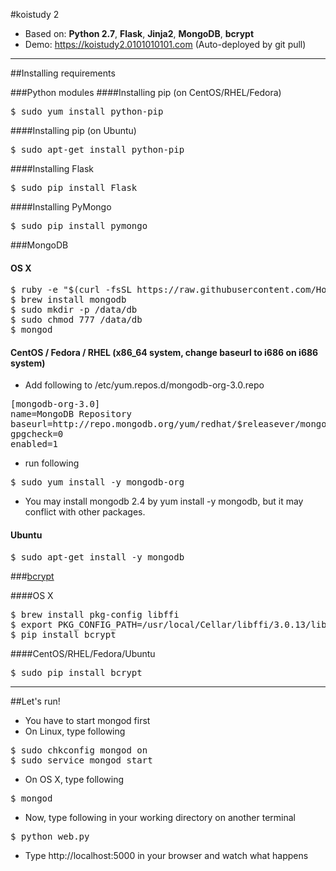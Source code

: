 #koistudy 2

 - Based on: **Python 2.7**, **Flask**, **Jinja2**, **MongoDB**, **bcrypt**
 - Demo: https://koistudy2.0101010101.com (Auto-deployed by git pull)

----------
##Installing requirements



###Python modules
####Installing pip (on CentOS/RHEL/Fedora)
<pre>$ sudo yum install python-pip </pre>
####Installing pip (on Ubuntu)
<pre>$ sudo apt-get install python-pip </pre>
####Installing Flask
<pre>$ sudo pip install Flask</pre>
####Installing PyMongo
<pre>$ sudo pip install pymongo</pre>

###MongoDB
#### OS X
<pre>$ ruby -e "$(curl -fsSL https://raw.githubusercontent.com/Homebrew/install/master/install)"
$ brew install mongodb
$ sudo mkdir -p /data/db
$ sudo chmod 777 /data/db
$ mongod</pre>

#### CentOS / Fedora / RHEL (x86_64 system, change baseurl to i686 on i686 system)
- Add following to /etc/yum.repos.d/mongodb-org-3.0.repo
<pre>[mongodb-org-3.0]
name=MongoDB Repository
baseurl=http://repo.mongodb.org/yum/redhat/$releasever/mongodb-org/3.0/x86_64/
gpgcheck=0
enabled=1</pre>
- run following
<pre>$ sudo yum install -y mongodb-org</pre>
 - You may install mongodb 2.4 by yum install -y mongodb, but it may conflict with other packages.

#### Ubuntu
<pre>$ sudo apt-get install -y mongodb</pre>

###[bcrypt](https://github.com/dstufft/bcrypt/)

####OS X
<pre>$ brew install pkg-config libffi
$ export PKG_CONFIG_PATH=/usr/local/Cellar/libffi/3.0.13/lib/pkgconfig/
$ pip install bcrypt</pre>
####CentOS/RHEL/Fedora/Ubuntu
<pre>$ sudo pip install bcrypt</pre>

----------
##Let's run!
 - You have to start mongod first
  - On Linux, type following
<pre>$ sudo chkconfig mongod on
$ sudo service mongod start</pre>
  - On OS X, type following
<pre>$ mongod</pre>
 - Now, type following in your working directory on another terminal
<pre>$ python web.py</pre>
 - Type http://localhost:5000 in your browser and watch what happens
